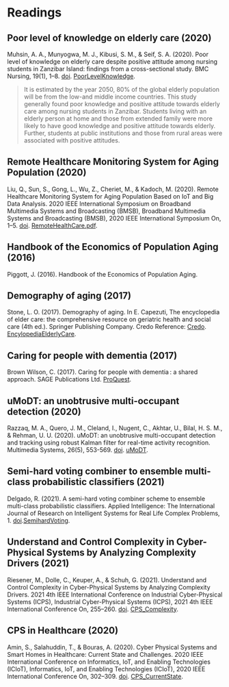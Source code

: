 # Readings

## Poor level of knowledge on elderly care (2020)

Muhsin, A. A., Munyogwa, M. J., Kibusi, S. M., & Seif, S. A. (2020). Poor level of knowledge on elderly care despite positive attitude among nursing students in Zanzibar Island: findings from a cross-sectional study. BMC Nursing, 19(1), 1–8. [doi](https://doi.org/10.1186/s12912-020-00488-w). [PoorLevelKnowledge](PoorLevelKnowledge.pdf).

> It is estimated by the year 2050, 80% of the global elderly population will be from the low-and middle income countries.
> This study generally found poor knowledge and positive attitude towards elderly care among nursing students in
Zanzibar. Students living with an elderly person at home and those from extended family were more likely to have
good knowledge and positive attitude towards elderly. Further, students at public institutions and those from
rural areas were associated with positive attitudes.

## Remote Healthcare Monitoring System for Aging Population (2020)

Liu, Q., Sun, S., Gong, L., Wu, Z., Cheriet, M., & Kadoch, M. (2020). Remote Healthcare Monitoring System for Aging Population Based on IoT and Big Data Analysis. 2020 IEEE International Symposium on Broadband Multimedia Systems and Broadcasting (BMSB), Broadband Multimedia Systems and Broadcasting (BMSB), 2020 IEEE International Symposium On, 1–5. [doi](https://doi.org/10.1109/BMSB49480.2020.9379817). [RemoteHealthCare.pdf](RemoteHealthCare.pdf).

## Handbook of the Economics of Population Aging (2016)

Piggott, J. (2016). Handbook of the Economics of Population Aging.

## Demography of aging (2017)

Stone, L. O. (2017). Demography of aging. In E. Capezuti, The encyclopedia of elder care: the comprehensive resource on geriatric health and social care (4th ed.). Springer Publishing Company. Credo Reference: [Credo](https://go.openathens.net/redirector/ncu.edu?url=https%3A%2F%2Fsearch.credoreference.com%2Fcontent%2Fentry%2Fspenelderc%2Fdemography_of_aging%2F0%3FinstitutionId%3D1633). [EncylopediaElderlyCare](EncylopediaElderlyCare.pdf).

## Caring for people with dementia (2017)

Brown Wilson, C. (2017). Caring for people with dementia : a shared approach. SAGE Publications Ltd. [ProQuest](https://ebookcentral.proquest.com/lib/ncent-ebooks/reader.action?docID=4864523).

## uMoDT: an unobtrusive multi-occupant detection (2020)

Razzaq, M. A., Quero, J. M., Cleland, I., Nugent, C., Akhtar, U., Bilal, H. S. M., & Rehman, U. U. (2020). uMoDT: an unobtrusive multi-occupant detection and tracking using robust Kalman filter for real-time activity recognition. Multimedia Systems, 26(5), 553-569. [doi](https://doi.org/10.1007/s00530-020-00664-7). [uMoDT](uMoDT.pdf).

## Semi-hard voting combiner to ensemble multi-class probabilistic classifiers (2021)

Delgado, R. (2021). A semi-hard voting combiner scheme to ensemble multi-class probabilistic classifiers. Applied Intelligence: The International Journal of Research on Intelligent Systems for Real Life Complex Problems, 1. [doi](https://doi.org/10.1007/s10489-021-02447-7).[SemihardVoting](SemihardVoting.pdf).

## Understand and Control Complexity in Cyber-Physical Systems by Analyzing Complexity Drivers (2021)

Riesener, M., Dolle, C., Keuper, A., & Schuh, G. (2021). Understand and Control Complexity in Cyber-Physical Systems by Analyzing Complexity Drivers. 2021 4th IEEE International Conference on Industrial Cyber-Physical Systems (ICPS), Industrial Cyber-Physical Systems (ICPS), 2021 4th IEEE International Conference On, 255–260. [doi](https://doi.org/10.1109/ICPS49255.2021.9468255). [CPS_Complexity](CPS_Complexity.pdf).

## CPS in Healthcare (2020)

Amin, S., Salahuddin, T., & Bouras, A. (2020). Cyber Physical Systems and Smart Homes in Healthcare: Current State and Challenges. 2020 IEEE International Conference on Informatics, IoT, and Enabling Technologies (ICIoT), Informatics, IoT, and Enabling Technologies (ICIoT), 2020 IEEE International Conference On, 302–309. [doi](https://doi.org/10.1109/ICIoT48696.2020.9089638). [CPS_CurrentState](CPS_CurrentState.pdf).